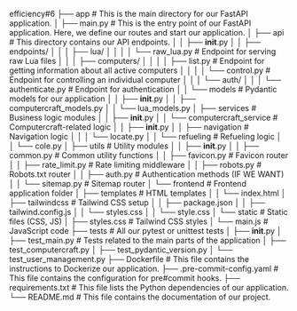 efficiency#6
├── app # This is the main directory for our FastAPI application.
│   ├── main.py # This is the entry point of our FastAPI application. Here, we define our routes and start our application.
│   ├── api # This directory contains our API endpoints.
│   │   ├── __init__.py
│   │   ├── endpoints/
│   │   │   ├── lua/
│   │   │   │   └── raw_lua.py  # Endpoint for serving raw Lua files
│   │   │   ├── computers/
│   │   │   │   ├── list.py  # Endpoint for getting information about all active computers
│   │   │   │   └── control.py  # Endpoint for controlling an individual computer
│   │   │   └── auth/
│   │   │       └── authenticate.py # Endpoint for authentication
│   │   └── models # Pydantic models for our application
│   │       ├── __init__.py
│   │       ├── computercraft_models.py
│   │       └── lua_models.py
│   ├── services # Business logic modules
│   │   ├── __init__.py
│   │   └── computercraft_service # Computercraft-related logic
│   │       ├── __init__.py
│   │       ├── navigation # Navigation logic
│   │       │   └── locate.py
│   │       └── refueling # Refueling logic
│   │           └── cole.py
│   ├── utils # Utility modules
│   │   ├── __init__.py
│   │   ├── common.py # Common utility functions
│   │   ├── favicon.py # Favicon router
│   │   ├── rate_limit.py # Rate limiting middleware
│   │   ├── robots.py # Robots.txt router
│   │   ├── auth.py # Authentication methods (IF WE WANT)
│   │   └── sitemap.py # Sitemap router
│   └── frontend # Frontend application folder
│       ├── templates # HTML templates
│       │   └── index.html
│       ├── tailwindcss # Tailwind CSS setup
│       │   ├── package.json
│       │   ├── tailwind.config.js
│       │   └── styles.css
│       │       └── style.css
│       └── static # Static files (CSS, JS)
│           ├── styles.css # Tailwind CSS styles
│           └── main.js # JavaScript code
├── tests # All our pytest or unittest tests
│   ├── __init__.py
│   ├── test_main.py # Tests related to the main parts of the application
│   ├── test_computercraft.py
│   ├── test_pydantic_version.py
│   └── test_user_management.py
├── Dockerfile # This file contains the instructions to Dockerize our application.
├── .pre-commit-config.yaml # This file contains the configuration for pre#commit hooks.
├── requirements.txt # This file lists the Python dependencies of our application.
└── README.md # This file contains the documentation of our project.